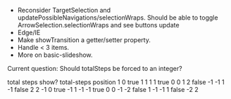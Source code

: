 * Reconsider TargetSelection and updatePossibleNavigations/selectionWraps.
  Should be able to toggle ArrowSelection.selectionWraps and see buttons update
* Edge/IE
* Make showTransition a getter/setter property.
* Handle < 3 items.
* More on basic-slideshow.




Current question: Should totalSteps be forced to an integer?

total   steps   show?   total-steps   position
1       0       true    1             1
1       1       true    0             0
1       2       false   -1            -1
1       -1      false   2             2
-1      0       true    -1            1
-1      -1      true    0             0
-1      -2      false   1             -1
-1      1       false   -2            2
